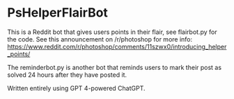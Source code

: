 # PsHelperFlairBot

This is a Reddit bot that gives users points in their flair, see flairbot.py for the code. See this announcement on /r/photoshop for more info: https://www.reddit.com/r/photoshop/comments/11szwx0/introducing_helper_points/

The reminderbot.py is another bot that reminds users to mark their post as solved 24 hours after they have posted it.

Written entirely using GPT 4-powered ChatGPT.
